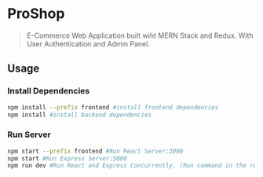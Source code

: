 # ProShop

> E-Commerce Web Application built wiht MERN Stack and Redux. With User Authentication and Admin Panel.

## Usage

### Install Dependencies

```bash
npm install --prefix frontend #install frontend dependencies
npm install #install backend dependencies
```

### Run Server

```bash
npm start --prefix frontend #Run React Server:3000
npm start #Run Express Server:5000
npm run dev #Run React and Express Concurrently. (Run command in the root folder)
```
